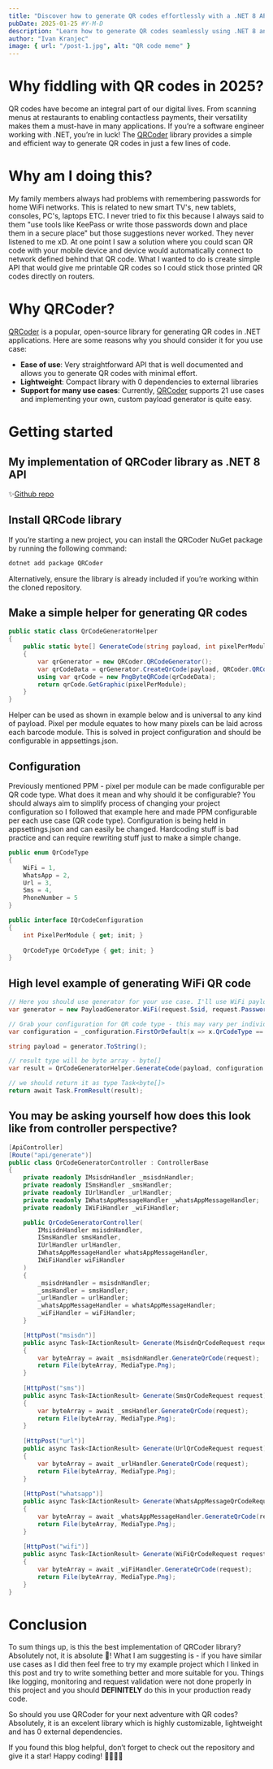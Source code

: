 ```yaml
---
title: "Discover how to generate QR codes effortlessly with a .NET 8 API 🧑🏻‍💻🚀"
pubDate: 2025-01-25 #Y-M-D
description: "Learn how to generate QR codes seamlessly using .NET 8 and the QRCoder library. Simple, fast, and efficient! 🧑🏻‍💻🚀"
author: "Ivan Kranjec"
image: { url: "/post-1.jpg", alt: "QR code meme" }
---
```


# Why fiddling with QR codes in 2025?
QR codes have become an integral part of our digital lives. From scanning menus at restaurants to enabling contactless payments, their versatility makes them a must-have in many applications. If you’re a software engineer working with .NET, you’re in luck! The [QRCoder](https://github.com/codebude/QRCoder) library provides a simple and efficient way to generate QR codes in just a few lines of code.

# Why am I doing this?
My family members always had problems with remembering passwords for home WiFi networks. This is related to new smart TV's, new tablets, consoles, PC's, laptops ETC. I never tried to fix this because I always said to them "use tools like KeePass or write those passwords down and place them in a secure place" but those suggestions never worked. They never listened to me xD. At one point I saw a solution where you could scan QR code with your mobile device and device would automatically connect to network defined behind that QR code. What I wanted to do is create simple API that would give me printable QR codes so I could stick those printed QR codes directly on routers.

# Why QRCoder?
[QRCoder](https://github.com/codebude/QRCoder) is a popular, open-source library for generating QR codes in .NET applications. Here are some reasons why you should consider it for you use case:

- **Ease of use**: Very straightforward API that is well documented and allows you to generate QR codes with minimal effort.
- **Lightweight**: Compact library with 0 dependencies to external libraries
- **Support for many use cases**: Currently, [QRCoder](https://github.com/codebude/QRCoder) supports 21 use cases and implementing your own, custom payload generator is quite easy. 

# Getting started

## My implementation of QRCoder library as .NET 8 API
✨[Github repo](https://github.com/ikranjec99/qr-code-generator)

## Install QRCode library

If you’re starting a new project, you can install the QRCoder NuGet package by running the following command:
```bash
dotnet add package QRCoder
```
Alternatively, ensure the library is already included if you’re working within the cloned repository.

## Make a simple helper for generating QR codes
```csharp
public static class QrCodeGeneratorHelper
{
    public static byte[] GenerateCode(string payload, int pixelPerModule)
    {
        var qrGenerator = new QRCoder.QRCodeGenerator();
        var qrCodeData = qrGenerator.CreateQrCode(payload, QRCoder.QRCodeGenerator.ECCLevel.Q);
        using var qrCode = new PngByteQRCode(qrCodeData);
        return qrCode.GetGraphic(pixelPerModule);
    }
}
```

Helper can be used as shown in example below and is universal to any kind of payload. Pixel per module equates to how many pixels can be laid across each barcode module. This is solved in project configuration and should be configurable in appsettings.json.

## Configuration
Previously mentioned PPM - pixel per module can be made configurable per QR code type. What does it mean and why should it be configurable?
You should always aim to simplify process of changing your project configuration so I followed that example here and made PPM configurable per each use case (QR code type). Configuration is being held in appsettings.json and can easily be changed. Hardcoding stuff is bad practice and can require rewriting stuff just to make a simple change.

```csharp
public enum QrCodeType
{
    WiFi = 1,
    WhatsApp = 2,
    Url = 3,
    Sms = 4,
    PhoneNumber = 5
}

public interface IQrCodeConfiguration
{
    int PixelPerModule { get; init; }
    
    QrCodeType QrCodeType { get; init; }
}
```

## High level example of generating WiFi QR code
```csharp
// Here you should use generator for your use case. I'll use WiFi payload generator here but just as example.
var generator = new PayloadGenerator.WiFi(request.Ssid, request.Password, PayloadGenerator.WiFi.Authentication.WPA2);

// Grab your configuration for QR code type - this may vary per individual but I wanted to make this configurable in appsettings.json
var configuration = _configuration.FirstOrDefault(x => x.QrCodeType == QrCodeType.WiFi);

string payload = generator.ToString();

// result type will be byte array - byte[]
var result = QrCodeGeneratorHelper.GenerateCode(payload, configuration.PixelPerModule);

// we should return it as type Task<byte[]>
return await Task.FromResult(result);
```

## You may be asking yourself how does this look like from controller perspective?

```csharp
[ApiController]
[Route("api/generate")]
public class QrCodeGeneratorController : ControllerBase
{
    private readonly IMsisdnHandler _msisdnHandler;
    private readonly ISmsHandler _smsHandler;
    private readonly IUrlHandler _urlHandler;
    private readonly IWhatsAppMessageHandler _whatsAppMessageHandler;
    private readonly IWiFiHandler _wiFiHandler;

    public QrCodeGeneratorController(
        IMsisdnHandler msisdnHandler,
        ISmsHandler smsHandler,
        IUrlHandler urlHandler,
        IWhatsAppMessageHandler whatsAppMessageHandler,
        IWiFiHandler wiFiHandler
    )
    {
        _msisdnHandler = msisdnHandler;
        _smsHandler = smsHandler;
        _urlHandler = urlHandler;
        _whatsAppMessageHandler = whatsAppMessageHandler;
        _wiFiHandler = wiFiHandler;
    }

    [HttpPost("msisdn")]
    public async Task<IActionResult> Generate(MsisdnQrCodeRequest request)
    {
        var byteArray = await _msisdnHandler.GenerateQrCode(request);
        return File(byteArray, MediaType.Png);
    }
    
    [HttpPost("sms")]
    public async Task<IActionResult> Generate(SmsQrCodeRequest request)
    {
        var byteArray = await _smsHandler.GenerateQrCode(request);
        return File(byteArray, MediaType.Png);
    }
    
    [HttpPost("url")]
    public async Task<IActionResult> Generate(UrlQrCodeRequest request)
    {
        var byteArray = await _urlHandler.GenerateQrCode(request);
        return File(byteArray, MediaType.Png);
    }
    
    [HttpPost("whatsapp")]
    public async Task<IActionResult> Generate(WhatsAppMessageQrCodeRequest request)
    {
        var byteArray = await _whatsAppMessageHandler.GenerateQrCode(request);
        return File(byteArray, MediaType.Png);
    }
    
    [HttpPost("wifi")]
    public async Task<IActionResult> Generate(WiFiQrCodeRequest request)
    {
        var byteArray = await _wiFiHandler.GenerateQrCode(request);
        return File(byteArray, MediaType.Png);
    }
}
```
# Conclusion
To sum things up, is this the best implementation of QRCoder library? Absolutely not, it is absolute 💩! What I am suggesting is - if you have similar use cases as I did then feel free to try my example project which I linked in this post and try to write something better and more suitable for you.
Things like logging, monitoring and request validation were not done properly in this project and you should **DEFINITELY** do this in your production ready code.

So should you use QRCoder for your next adventure with QR codes? Absolutely, it is an excelent library which is highly customizable, lightweight and has 0 external dependencies.

If you found this blog helpful, don’t forget to check out the repository and give it a star! Happy coding! 🧑🏻‍💻🚀